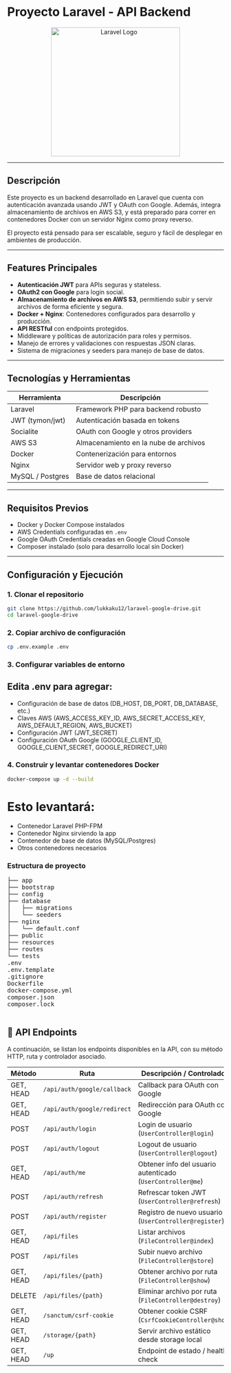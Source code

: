# Proyecto Laravel - API Backend

<p align="center">
  <a href="https://laravel.com" target="_blank">
    <img src="https://raw.githubusercontent.com/laravel/art/master/logo-lockup/5%20SVG/2%20CMYK/1%20Full%20Color/laravel-logolockup-cmyk-red.svg" width="300" alt="Laravel Logo">
  </a>
</p>

---

## Descripción

Este proyecto es un backend desarrollado en Laravel que cuenta con autenticación avanzada usando JWT y OAuth con Google. Además, integra almacenamiento de archivos en AWS S3, y está preparado para correr en contenedores Docker con un servidor Nginx como proxy reverso.

El proyecto está pensado para ser escalable, seguro y fácil de desplegar en ambientes de producción.

---

## Features Principales

- **Autenticación JWT** para APIs seguras y stateless.
- **OAuth2 con Google** para login social.
- **Almacenamiento de archivos en AWS S3**, permitiendo subir y servir archivos de forma eficiente y segura.
- **Docker + Nginx**: Contenedores configurados para desarrollo y producción.
- **API RESTful** con endpoints protegidos.
- Middleware y políticas de autorización para roles y permisos.
- Manejo de errores y validaciones con respuestas JSON claras.
- Sistema de migraciones y seeders para manejo de base de datos.

---

## Tecnologías y Herramientas

| Herramienta      | Descripción                           |
|------------------|-------------------------------------|
| Laravel          | Framework PHP para backend robusto  |
| JWT (tymon/jwt)  | Autenticación basada en tokens       |
| Socialite        | OAuth con Google y otros providers  |
| AWS S3           | Almacenamiento en la nube de archivos|
| Docker           | Contenerización para entornos        |
| Nginx            | Servidor web y proxy reverso         |
| MySQL / Postgres | Base de datos relacional             |

---

## Requisitos Previos

- Docker y Docker Compose instalados
- AWS Credentials configuradas en `.env`
- Google OAuth Credentials creadas en Google Cloud Console
- Composer instalado (solo para desarrollo local sin Docker)

---

## Configuración y Ejecución

### 1. Clonar el repositorio

```bash
git clone https://github.com/lukkaku12/laravel-google-drive.git
cd laravel-google-drive
```

### 2. Copiar archivo de configuración
```bash
cp .env.example .env
```

### 3. Configurar variables de entorno

## Edita .env para agregar:
 - Configuración de base de datos (DB_HOST, DB_PORT, DB_DATABASE, etc.)
 - Claves AWS (AWS_ACCESS_KEY_ID, AWS_SECRET_ACCESS_KEY, AWS_DEFAULT_REGION, AWS_BUCKET)
 - Configuración JWT (JWT_SECRET)
 - Configuración OAuth Google (GOOGLE_CLIENT_ID, GOOGLE_CLIENT_SECRET, GOOGLE_REDIRECT_URI)

### 4. Construir y levantar contenedores Docker

```bash
docker-compose up -d --build
```

# Esto levantará:
 - Contenedor Laravel PHP-FPM
 - Contenedor Nginx sirviendo la app
 - Contenedor de base de datos (MySQL/Postgres)
 - Otros contenedores necesarios

 ### Estructura de proyecto

<pre>
├── app
├── bootstrap
├── config
├── database
│   ├── migrations
│   └── seeders
├── nginx
│   └── default.conf
├── public
├── resources
├── routes
└── tests
.env
.env.template
.gitignore
Dockerfile
docker-compose.yml
composer.json
composer.lock

</pre>
## 🚀 API Endpoints

A continuación, se listan los endpoints disponibles en la API, con su método HTTP, ruta y controlador asociado.

| Método       | Ruta                          | Descripción / Controlador                             |
|--------------|-------------------------------|------------------------------------------------------|
| GET, HEAD    | `/api/auth/google/callback`   | Callback para OAuth con Google                        |
| GET, HEAD    | `/api/auth/google/redirect`   | Redirección para OAuth con Google                     |
| POST         | `/api/auth/login`             | Login de usuario (`UserController@login`)            |
| POST         | `/api/auth/logout`            | Logout de usuario (`UserController@logout`)          |
| GET, HEAD    | `/api/auth/me`                | Obtener info del usuario autenticado (`UserController@me`) |
| POST         | `/api/auth/refresh`           | Refrescar token JWT (`UserController@refresh`)       |
| POST         | `/api/auth/register`          | Registro de nuevo usuario (`UserController@register`)|
| GET, HEAD    | `/api/files`                  | Listar archivos (`FileController@index`)             |
| POST         | `/api/files`                  | Subir nuevo archivo (`FileController@store`)         |
| GET, HEAD    | `/api/files/{path}`           | Obtener archivo por ruta (`FileController@show`)     |
| DELETE       | `/api/files/{path}`           | Eliminar archivo por ruta (`FileController@destroy`) |
| GET, HEAD    | `/sanctum/csrf-cookie`        | Obtener cookie CSRF (`CsrfCookieController@show`)    |
| GET, HEAD    | `/storage/{path}`             | Servir archivo estático desde storage local           |
| GET, HEAD    | `/up`                        | Endpoint de estado / health check                      |